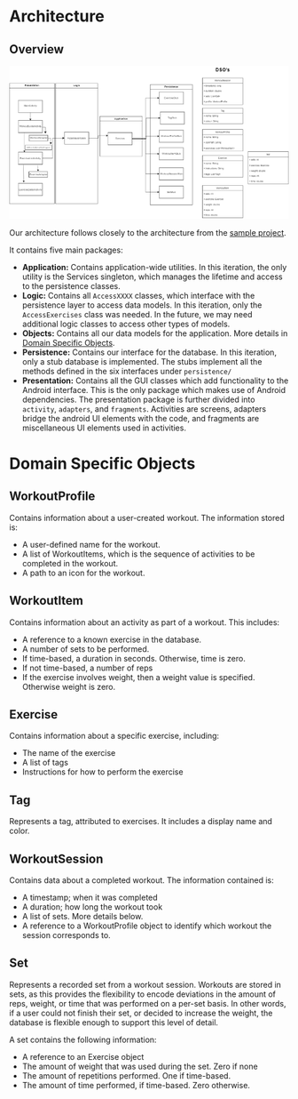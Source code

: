 # Architecture

## Overview

![ArchitectureDiagram.drawio](ArchitectureDiagram.drawio.png)

Our architecture follows closely to the architecture from the [sample project](https://code.cs.umanitoba.ca/comp3350-winter2025/sample-project).

It contains five main packages:

- **Application:** Contains application-wide utilities. In this iteration, the only utility is the Services singleton, which manages the lifetime and access to the persistence classes.
- **Logic:** Contains all `AccessXXXX` classes, which interface with the persistence layer to access data models. In this iteration, only the `AccessExercises` class was needed. In the future, we may need additional logic classes to access other types of models.
- **Objects:** Contains all our data models for the application. More details in [Domain Specific Objects](#domain-specific-objects).
- **Persistence:** Contains our interface for the database. In this iteration, only a stub database is implemented. The stubs implement all the methods defined in the six interfaces under `persistence/`
- **Presentation:** Contains all the GUI classes which add functionality to the Android interface. This is the only package which makes use of Android dependencies. The presentation package is further divided into `activity`, `adapters`, and `fragments`. Activities are screens, adapters bridge the android UI elements with the code, and fragments are miscellaneous UI elements used in activities. 

# Domain Specific Objects

## WorkoutProfile

Contains information about a user-created workout. The information stored is:

- A user-defined name for the workout.
- A list of WorkoutItems, which is the sequence of activities to be completed in the workout.
- A path to an icon for the workout.

## WorkoutItem

Contains information about an activity as part of a workout. This includes:

- A reference to a known exercise in the database.
- A number of sets to be performed.
- If time-based, a duration in seconds. Otherwise, time is zero.
- If not time-based, a number of reps
- If the exercise involves weight, then a weight value is specified. Otherwise weight is zero.

## Exercise

Contains information about a specific exercise, including:

- The name of the exercise
- A list of tags
- Instructions for how to perform the exercise

## Tag

Represents a tag, attributed to exercises. It includes a display name and color.

## WorkoutSession

Contains data about a completed workout. The information contained is:

- A timestamp; when it was completed
- A duration; how long the workout took
- A list of sets. More details below.
- A reference to a WorkoutProfile object to identify which workout the session corresponds to.

## Set

Represents a recorded set from a workout session. Workouts are stored in sets, as this provides the flexibility to encode deviations in the amount of reps, weight, or time that was performed on a per-set basis. In other words, if a user could not finish their set, or decided to increase the weight, the database is flexible enough to support this level of detail.

A set contains the following information:

- A reference to an Exercise object
- The amount of weight that was used during the set. Zero if none
- The amount of repetitions performed. One if time-based.
- The amount of time performed, if time-based. Zero otherwise.

